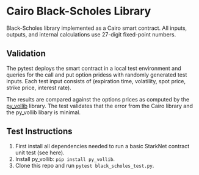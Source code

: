 # Cairo Black-Scholes Library

Black-Scholes library implemented as a Cairo smart contract.
All inputs, outputs, and internal calculations use 27-digit fixed-point numbers.

## Validation

The pytest deploys the smart contract in a local test environment and queries
for the call and put option pridess with randomly generated test inputs.
Each test input consists of
(expiration time, volatility, spot price, strike price, interest rate).

The results are compared against the options prices as computed by the
[py\_vollib](https://github.com/vollib/py_vollib) library. The test validates
that the error from the Cairo library and the py\_vollib libary is minimal.

## Test Instructions

1. First install all dependencies needed to run a basic StarkNet contract unit
test (see here).
2. Install py\_vollib: ```pip install py_vollib```.
3. Clone this repo and run ```pytest black_scholes_test.py```.
